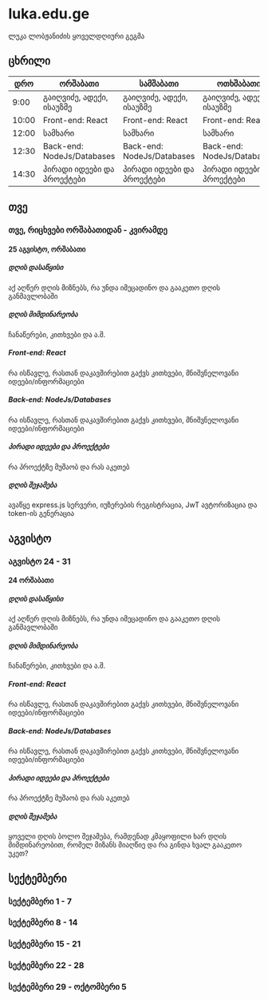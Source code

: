 # luka.edu.ge
ლუკა ლობჟანიძის ყოველდღიური გეგმა

## ცხრილი
| დრო   | ორშაბათი                   | სამშაბათი                  | ოთხშაბათი                  | ხუთშაბათი                  | პარასკევი                  | შაბათი                     | კვირა                      |
| ----- | -------------------------- | -------------------------- | -------------------------- | -------------------------- | -------------------------- | -------------------------- | -------------------------- |
| 9:00  | გაიღვიძე, ადექი, ისაუზმე   | გაიღვიძე, ადექი, ისაუზმე   | გაიღვიძე, ადექი, ისაუზმე   | გაიღვიძე, ადექი, ისაუზმე   | გაიღვიძე, ადექი, ისაუზმე   | გაიღვიძე, ადექი, ისაუზმე   | გაიღვიძე, ადექი, ისაუზმე   |
| 10:00 | Front-end: React           | Front-end: React           | Front-end: React           | Front-end: React           | Front-end: React           | Front-end: React           | Front-end: React           |
| 12:00 | სამხარი                    | სამხარი                    | სამხარი                    | სამხარი                    | სამხარი                    | სამხარი                    | სამხარი                    |
| 12:30 | Back-end: NodeJs/Databases | Back-end: NodeJs/Databases | Back-end: NodeJs/Databases | Back-end: NodeJs/Databases | Back-end: NodeJs/Databases | Back-end: NodeJs/Databases | Back-end: NodeJs/Databases |
| 14:30 | პირადი იდეები და პროექტები | პირადი იდეები და პროექტები | პირადი იდეები და პროექტები | პირადი იდეები და პროექტები | პირადი იდეები და პროექტები | პირადი იდეები და პროექტები | პირადი იდეები და პროექტები |

## თვე

### თვე, რიცხვები ორშაბათიდან - კვირამდე
#### 25 აგვისტო, ორშაბათი
##### დღის დასაწყისი
აქ აღწერ დღის მიზნებს, რა უნდა იმეცადინო და გააკეთო დღის განმავლობაში

##### დღის მიმდინარეობა
ჩანაწერები, კითხვები და ა.შ.

##### Front-end: React
რა ისწავლე, რასთან დაკავშირებით გაქვს კითხვები, მნიშვნელოვანი იდეები/ინფორმაციები

##### Back-end: NodeJs/Databases
რა ისწავლე, რასთან დაკავშირებით გაქვს კითხვები, მნიშვნელოვანი იდეები/ინფორმაციები

##### პირადი იდეები და პროექტები
რა პროექტზე მუშაობ და რას აკეთებ

##### დღის შეჯამება
ავაწყე express.js სერვერი, იუზერების რეგისტრაცია, JwT ავტორიზაცია და token-ის გენერაცია




## აგვისტო

### აგვისტო 24 - 31
#### 24 ორშაბათი 
##### დღის დასაწყისი
აქ აღწერ დღის მიზნებს, რა უნდა იმეცადინო და გააკეთო დღის განმავლობაში

##### დღის მიმდინარეობა
ჩანაწერები, კითხვები და ა.შ.

##### Front-end: React
რა ისწავლე, რასთან დაკავშირებით გაქვს კითხვები, მნიშვნელოვანი იდეები/ინფორმაციები

##### Back-end: NodeJs/Databases
რა ისწავლე, რასთან დაკავშირებით გაქვს კითხვები, მნიშვნელოვანი იდეები/ინფორმაციები

##### პირადი იდეები და პროექტები
რა პროექტზე მუშაობ და რას აკეთებ

##### დღის შეჯამება
ყოველი დღის ბოლო შეჯამება, რამდენად კმაყოფილი ხარ დღის მიმდინარეობით, რომელ მიზანს მიაღწიე და რა გინდა ხვალ გააკეთო უკეთ?


## სექტემბერი

### სექტემბერი 1 - 7

### სექტემბერი 8 - 14

### სექტემბერი 15 - 21

### სექტემბერი 22 - 28

### სექტემბერი 29 - ოქტომბერი 5

